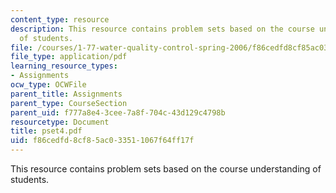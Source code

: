 ```yaml
---
content_type: resource
description: This resource contains problem sets based on the course understanding
  of students.
file: /courses/1-77-water-quality-control-spring-2006/f86cedfd8cf85ac033511067f64ff17f_pset4.pdf
file_type: application/pdf
learning_resource_types:
- Assignments
ocw_type: OCWFile
parent_title: Assignments
parent_type: CourseSection
parent_uid: f777a8e4-3cee-7a8f-704c-43d129c4798b
resourcetype: Document
title: pset4.pdf
uid: f86cedfd-8cf8-5ac0-3351-1067f64ff17f
---
```

This resource contains problem sets based on the course understanding of students.

